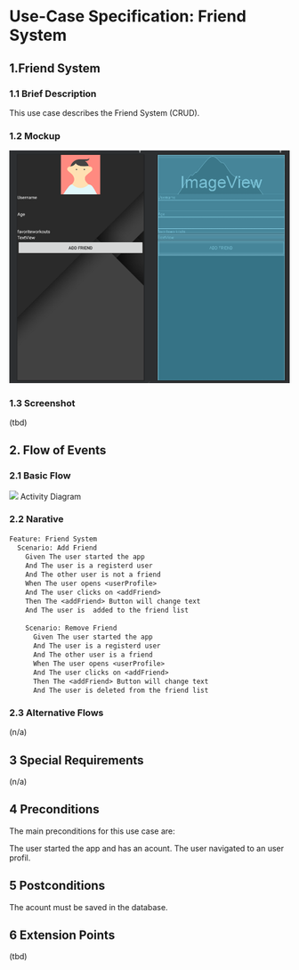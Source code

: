 # Use-Case Specification: Friend System
## 1.Friend System
### 1.1 Brief Description
This use case describes the Friend System (CRUD).
### 1.2 Mockup
![](https://github.com/ThSilv3r/Sweat4Success/blob/master/UC/pictures/UCFriendSystem.PNG)
### 1.3 Screenshot
(tbd)
## 2. Flow of Events
### 2.1 Basic Flow
![](![](https://github.com/ThSilv3r/Sweat4Success/blob/master/UC/pictures/UCFriendSystem.PNG))
Activity Diagram
### 2.2 Narative
    Feature: Friend System
      Scenario: Add Friend
        Given The user started the app
        And The user is a registerd user
        And The other user is not a friend
        When The user opens <userProfile>
        And The user clicks on <addFriend>
        Then The <addFriend> Button will change text
        And The user is  added to the friend list

        Scenario: Remove Friend
          Given The user started the app
          And The user is a registerd user
          And The other user is a friend
          When The user opens <userProfile>
          And The user clicks on <addFriend>
          Then The <addFriend> Button will change text
          And The user is deleted from the friend list

### 2.3 Alternative Flows
(n/a)
## 3 Special Requirements
(n/a)
## 4 Preconditions
The main preconditions for this use case are:

The user started the app and has an acount.
The user navigated  to an user profil.

## 5 Postconditions
The acount must be saved in the database.
## 6 Extension Points
(tbd)
